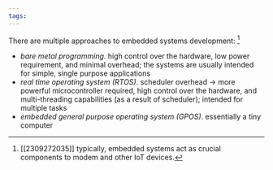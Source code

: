 ```yaml
---
tags:
---
```

There are multiple approaches to embedded systems development: [^1]
- *bare metal programming*. high control over the hardware, low power requirement, and minimal overhead; the systems are usually intended for simple, single purpose applications
- *real time operating system (RTOS)*. scheduler overhead → more powerful microcontroller required, high control over the hardware, and multi-threading capabilities (as a result of scheduler); intended for multiple tasks
- *embedded general purpose operating system (GPOS)*. essentially a tiny computer

[^1]: [[2309272035]] typically, embedded systems act as crucial components to modem and other IoT devices.